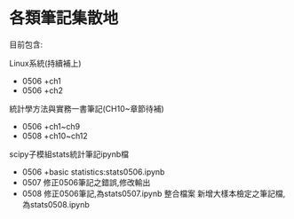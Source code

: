 ﻿# 各類筆記集散地

目前包含:


Linux系統(持續補上)
- 0506 +ch1
- 0506 +ch2


統計學方法與實務一書筆記(CH10~章節待補)
- 0506 +ch1~ch9
- 0508 +ch10~ch12


scipy子模組stats統計筆記ipynb檔
- 0506 +basic statistics:stats0506.ipynb
- 0507 修正0506筆記之錯誤,修改輸出
- 0508 修正0506筆記,為stats0507.ipynb
       整合檔案
       新增大樣本檢定之筆記檔,為stats0508.ipynb

